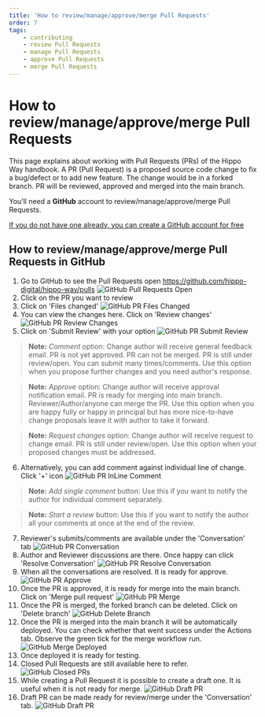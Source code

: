 ```yaml
---
title: 'How to review/manage/approve/merge Pull Requests'
order: 7
tags: 
    - contributing
    - review Pull Requests
    - manage Pull Requests
    - approve Pull Requests
    - merge Pull Requests
---
```

# How to review/manage/approve/merge Pull Requests

This page explains about working with Pull Requests (PRs) of the Hippo Way handbook. A PR (Pull Request) is a proposed source code change to fix a bug/defect or to add new feature. The change would be in a forked branch. PR will be reviewed, approved and merged into the main branch. 

You’ll need a **GitHub** account to review/manage/approve/merge Pull Requests.

[If you do not have one already, you can create a GitHub account for free](/contributing/setup-access-to-contribute.md)


## How to review/manage/approve/merge Pull Requests in GitHub
1. Go to GitHub to see the Pull Requests open https://github.com/hippo-digital/hippo-way/pulls
   ![GitHub Pull Requests Open](/images/GitHub_PRs_Open.png)
2. Click on the PR you want to review
3. Click on 'Files changed'
   ![GitHub PR Files Changed](/images/GitHub_PR_Files_Changed.png)
4. You can view the changes here. Click on 'Review changes'
   ![GitHub PR Review Changes](/images/GitHub_Review_Changes.png)
5. Click on 'Submit Review' with your option
   ![GitHub PR Submit Review](/images/GitHub_Submit_Review.png)
> **Note:** *Comment* option: Change author will receive general feedback email. PR is not yet approved. PR can not be merged. PR is still under review/open. You can submit many times/comments. Use this option when you propose further changes and you need author's response.

> **Note:** *Approve* option: Change author will receive approval notification email. PR is ready for merging into main branch. Reviewer/Author/anyone can merge the PR. Use this option when you are happy fully or happy in principal but has more nice-to-have change proposals leave it with author to take it forward.

> **Note:** *Request changes* option: Change author will receive request to change email. PR is still under review/open. Use this option when your proposed changes must be addressed.
6. Alternatively, you can add comment against individual line of change.  Click '+' icon 
   ![GitHub PR InLine Comment](/images/GitHub_InLine_Comment.png)
> **Note:** *Add single comment* button: Use this if you want to notify the author for individual comment separately.

> **Note:** *Start a review* button: Use this if you want to notify the author all your comments at once at the end of the review.
7. Reviewer's submits/comments are available under the 'Conversation' tab
   ![GitHub PR Conversation](/images/GitHub_Conversation.png)
8. Author and Reviewer discussions are there. Once happy can click 'Resolve Conversation'
   ![GitHub PR Resolve Conversation](/images/GitHub_Resolve_Conversation.png)
9. When all the conversations are resolved. It is ready for approve. 
   ![GitHub PR Approve](/images/GitHub_Approve.png)
10. Once the PR is approved, it is ready for merge into the main branch. Click on 'Merge pull request'
   ![GitHub PR Merge](/images/GitHub_Merge_PR.png)
11. Once the PR is merged, the forked branch can be deleted. Click on 'Delete branch'
   ![GitHub Delete Branch](/images/GitHub_Delete_Branch.png)
12. Once the PR is merged into the main branch it will be automatically deployed. You can check whether that went success under the Actions tab. Observe the green tick for the merge workflow run.
   ![GitHub Merge Deployed](/images/GitHub_Actions_Deployed.png)
13. Once deployed it is ready for testing. 
14. Closed Pull Requests are still available here to refer.
   ![GitHub Closed PRs](/images/GitHub_Closed_PRs.png)
15. While creating a Pull Request it is possible to create a draft one. It is useful when it is not ready for merge.
   ![GitHub Draft PR](/images/GitHub_Draft_PR.png)
16. Draft PR can be made ready for review/merge under the 'Conversation' tab.
   ![GitHub Draft PR](/images/GitHub_Ready_Review.png)

